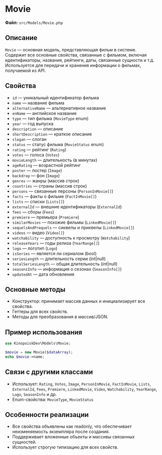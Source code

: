 # Movie

**Файл:** `src/Models/Movie.php`

## Описание

`Movie` — основная модель, представляющая фильм в системе. Содержит все основные свойства, связанные с фильмом, включая идентификаторы, названия, рейтинги, даты, связанные сущности и т.д. Используется для передачи и хранения информации о фильмах, получаемой из API.

## Свойства

- `id` — уникальный идентификатор фильма
- `name` — название фильма
- `alternativeName` — альтернативное название
- `enName` — английское название
- `type` — тип фильма (`MovieType` enum)
- `year` — год выпуска
- `description` — описание
- `shortDescription` — краткое описание
- `slogan` — слоган
- `status` — статус фильма (`MovieStatus` enum)
- `rating` — рейтинг (`Rating`)
- `votes` — голоса (`Votes`)
- `movieLength` — длительность (в минутах)
- `ageRating` — возрастной рейтинг
- `poster` — постер (`Image`)
- `backdrop` — фон (`Image`)
- `genres` — жанры (массив строк)
- `countries` — страны (массив строк)
- `persons` — связанные персоны (`PersonInMovie[]`)
- `facts` — факты о фильме (`FactInMovie[]`)
- `lists` — списки (`Lists[]`)
- `externalId` — внешние идентификаторы (`ExternalId`)
- `fees` — сборы (`Fees`)
- `premiere` — премьера (`Premiere`)
- `similarMovies` — похожие фильмы (`LinkedMovie[]`)
- `sequelsAndPrequels` — сиквелы и приквелы (`LinkedMovie[]`)
- `videos` — видео (`Video[]`)
- `watchability` — доступность к просмотру (`Watchability`)
- `releaseYears` — годы релиза (`YearRange[]`)
- `logo` — логотип (`Logo`)
- `isSeries` — является ли сериалом (bool)
- `seriesLength` — длительность серии (int|null)
- `totalSeriesLength` — общая длительность (int|null)
- `seasonsInfo` — информация о сезонах (`SeasonInfo[]`)
- `updatedAt` — дата обновления

## Основные методы

- Конструктор: принимает массив данных и инициализирует все свойства.
- Геттеры для всех свойств.
- Методы для преобразования в массив/JSON.

## Пример использования

```php
use KinopoiskDev\Models\Movie;

$movie = new Movie($dataArray);
echo $movie->name;
```

## Связи с другими классами

- Использует: `Rating`, `Votes`, `Image`, `PersonInMovie`, `FactInMovie`, `Lists`, `ExternalId`, `Fees`, `Premiere`, `LinkedMovie`, `Video`, `Watchability`, `YearRange`, `Logo`, `SeasonInfo` и др.
- Enum-свойства: `MovieType`, `MovieStatus`

## Особенности реализации

- Все свойства объявлены как readonly, что обеспечивает неизменяемость экземпляра после создания.
- Поддерживает вложенные объекты и массивы связанных сущностей.
- Использует строгую типизацию для всех свойств.